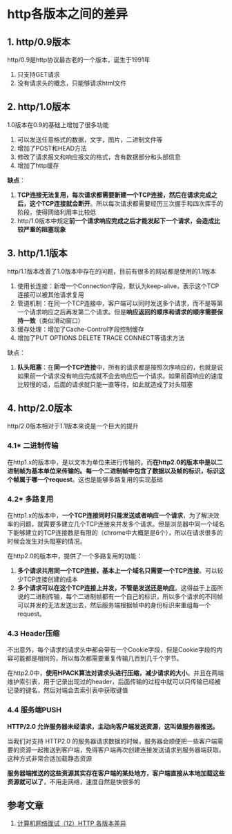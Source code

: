 # http各版本之间的差异

## 1. http/0.9版本

http/0.9是http协议最古老的一个版本，诞生于1991年

1. 只支持GET请求
2. 没有请求头的概念，只能够请求html文件



## 2. http/1.0版本

1.0版本在0.9的基础上增加了很多功能

1. 可以发送任意格式的数据，文字，图片，二进制文件等
2. 增加了POST和HEAD方法
3. 修改了请求报文和响应报文的格式，含有数据部分和头部信息
4. 增加了http缓存

**缺点**：

1. **TCP连接无法复用，每次请求都需要新建一个TCP连接，然后在请求完成之后，这个TCP连接就会断开**。所以每次请求都需要经历三次握手和四次挥手的阶段，使得网络利用率比较低
2. http/1.0版本中规定**前一个请求响应完成之后才能发起下一个请求，会造成比较严重的阻塞现象**



## 3. http/1.1版本

http/1.1版本改善了1.0版本中存在的问题，目前有很多的网站都是使用的1.1版本

1. 使用长连接：新增一个Connection字段，默认为keep-alive，表示这个TCP连接可以被其他请求复用
2. 管道机制：在同一个TCP连接中，客户端可以同时发送多个请求，而不是等第一个请求响应之后再发第二个请求。但是**响应返回的顺序和请求的顺序需要保持一致**（类似滑动窗口）
3. 缓存处理：增加了Cache-Control字段控制缓存
4. 增加了PUT OPTIONS DELETE TRACE CONNECT等请求方法



缺点：

1. **队头阻塞**：在**同一个TCP连接**中，所有的请求都是按照次序响应的，也就是说如果前一个请求没有响应完成就不会去响应后一个请求。如果前面响应的速度比较慢的话，后面的请求就只能一直等待，如此就造成了对头阻塞



## 4. http/2.0版本

http/2.0版本相对于1.1版本来说是一个巨大的提升

### 4.1* 二进制传输

在http1.x的版本中，是以文本为单位来进行传输的。而**在http2.0的版本中是以二进制帧为基本单位来传输的。每一个二进制帧中包含了数据以及帧的标识，标识这个帧属于哪一个request**。这也是能够多路复用的实现基础

### 4.2* 多路复用

在http1.x的版本中，**一个TCP连接同时只能发送或者响应一个请求**，为了解决效率的问题，就需要多建立几个TCP连接来并发多个请求。但是浏览器中同一个域名下能够建立的TCP连接数是有限的（chrome中大概是是6个），所以在请求很多的时候会发生对头阻塞的情况。

在http2.0的版本中，提供了一个多路复用的功能：

1. **多个请求共用同一个TCP连接，基本上一个域名只需要一个TCP连接**。可以较少TCP连接创建的成本
2. **多个请求可以在这个TCP连接上并发，不管是发送还是响应**。这得益于上面所说的二进制传输，每个二进制帧都有一个自己的标识，所以多个请求的不同帧可以并发的无法发送出去，然后服务端根据帧中的身份标识来重组每一个request。

### 4.3 Header压缩

不出意外，每个请求的请求头中都会带有一个Cookie字段，但是Cookie字段的内容可能都是相同的，所以每次都需要重复传输几百到几千个字节。

在http2.0中，**使用HPACK算法对请求头进行压缩，减少请求的大小**。并且在两端维护索引表，用于记录出现过的header，后面传输的过程中就可以只传输已经被记录的键名，然后对端会去索引表中获取键值

### 4.4 服务端PUSH

**HTTP/2.0 允许服务器未经请求，主动向客户端发送资源，这叫做服务器推送。**

当我们对支持 HTTP2.0 的服务器请求数据的时候，服务器会顺便把一些客户端需要的资源一起推送到客户端，免得客户端再次创建连接发送请求到服务器端获取。这种方式非常合适加载静态资源

**服务器端推送的这些资源其实存在客户端的某处地方，客户端直接从本地加载这些资源就可以了**，不用走网络，速度自然是快很多的



## 参考文章

1. [计算机网络面试（12）HTTP 各版本差异](https://lixiaoyu.cc/2018/09/04/computer-network-12-http-version-differences/)

